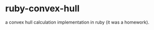 ruby-convex-hull
================

a convex hull calculation implementation in ruby (it was a homework).